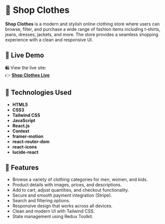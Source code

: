 # 👕 Shop Clothes

**Shop Clothes** is a modern and stylish online clothing store where users can browse, filter, and purchase a wide range of fashion items including t-shirts, jeans, dresses, jackets, and more. The store provides a seamless shopping experience with a clean and responsive UI.

## 🔗 Live Demo

🛍️ View the live site:  
👉 [**Shop Clothes Live**](https://shop-co-front.vercel.app/)

## 🧰 Technologies Used

- **HTML5**
- **CSS3**
- **Tailwind CSS**
- **JavaScript**
- **React.js**
- **Context**
- **framer-motion**
- **react-router-dom**
- **react-icons**
- **lucide-react**
## 🛒 Features

- Browse a variety of clothing categories for men, women, and kids.
- Product details with images, prices, and descriptions.
- Add to cart, adjust quantities, and checkout functionality.
- Secure and smooth payment integration (Stripe).
- Search and filtering options.
- Responsive design that works across all devices.
- Clean and modern UI with Tailwind CSS.
- State management using Redux Toolkit.



